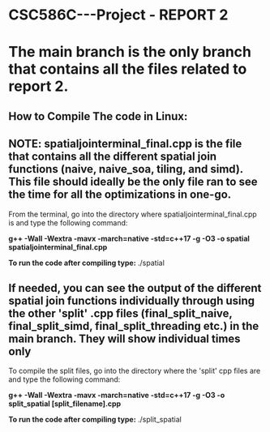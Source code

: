 # CSC586C---Project - REPORT 2

# The main branch is the only branch that contains all the files related to report 2. 

## How to Compile The code in Linux:

## NOTE: spatialjointerminal_final.cpp is the file that contains all the different spatial join functions (naive, naive_soa, tiling, and simd). This file should ideally be the only file ran to see the time for all the optimizations in one-go.


From the terminal, go into the directory where spatialjointerminal_final.cpp is and type the following command:

**g++ -Wall -Wextra -mavx -march=native -std=c++17 -g -O3 -o spatial spatialjointerminal_final.cpp**


**To run the code after compiling type:** ./spatial 


## If needed, you can see the output of the different spatial join functions individually through using the other 'split' .cpp files (final_split_naive, final_split_simd, final_split_threading etc.) in the main branch. They will show individual times only

To compile the split files,  go into the directory where the 'split' cpp files are and type the following command:


**g++ -Wall -Wextra -mavx -march=native -std=c++17 -g -O3 -o split_spatial [split_filename].cpp**

**To run the code after compiling type:** ./split_spatial 

